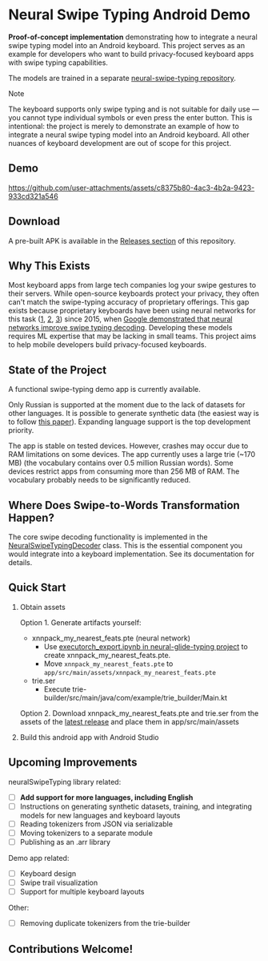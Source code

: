 # Neural Swipe Typing Android Demo

**Proof-of-concept implementation** demonstrating how to integrate a neural swipe typing model into an Android keyboard. This project serves as an example for developers who want to build privacy-focused keyboard apps with swipe typing capabilities.

The models are trained in a separate [neural-swipe-typing repository](https://github.com/proshian/neural-swipe-typing).

> [!Note]
> The keyboard supports only swipe typing and is not suitable for daily use — you cannot type individual symbols or even press the enter button. This is intentional: the project is merely to demonstrate an example of how to integrate a neural swipe typing model into an Android keyboard. All other nuances of keyboard development are out of scope for this project. 

## Demo
https://github.com/user-attachments/assets/c8375b80-4ac3-4b2a-9423-933cd321a546

## Download
A pre-built APK is available in the [Releases section](https://github.com/proshian/neural-swipe-keyboard-android/releases) of this repository.

## Why This Exists
Most keyboard apps from large tech companies log your swipe gestures to their servers. While open-source keyboards protect your privacy, they often can't match the swipe-typing accuracy of proprietary offerings. This gap exists because proprietary keyboards have been using neural networks for this task ([1](https://research.google/blog/the-machine-intelligence-behind-gboard/), [2](https://www.grammarly.com/blog/engineering/deep-learning-swipe-typing/), [3](https://yandex.ru/company/news/02-06-23)) since 2015,  when [Google demonstrated that neural networks improve swipe typing decoding](https://ieeexplore.ieee.org/document/7178336). Developing these models requires ML expertise that may be lacking in small teams. This project aims to help mobile developers build privacy-focused keyboards.

## State of the Project  
A functional swipe-typing demo app is currently available.

Only Russian is supported at the moment due to the lack of datasets for other languages. It is possible to generate synthetic data (the easiest way is to follow [this paper](https://www.tandfonline.com/doi/full/10.1080/07370024.2016.1215922)). Expanding language support is the top development priority.  

The app is stable on tested devices. However, crashes may occur due to RAM limitations on some devices. The app currently uses a large trie (~170 MB) (the vocabulary contains over 0.5 million Russian words). Some devices restrict apps from consuming more than 256 MB of RAM. The vocabulary probably needs to be significantly reduced.  

## Where Does Swipe-to-Words Transformation Happen?  
The core swipe decoding functionality is implemented in the [NeuralSwipeTypingDecoder](./neuralSwipeTyping/src/main/java/io/github/proshian/neuralswipetyping/swipeTypingDecoders/NeuralSwipeTypingDecoder.kt) class. This is the essential component you would integrate into a keyboard implementation. See its documentation for details.  

## Quick Start
1. Obtain assets
    
    Option 1. Generate artifacts yourself:
    * xnnpack_my_nearest_feats.pte (neural network)
        * Use [executorch_export.ipynb in neural-glide-typing project](https://github.com/proshian/neural-swipe-typing/blob/executorch-investigation/src/executorch_export.ipynb) to create xnnpack_my_nearest_feats.pte.
        * Move `xnnpack_my_nearest_feats.pte` to `app/src/main/assets/xnnpack_my_nearest_feats.pte`
    * trie.ser
        * Execute trie-builder/src/main/java/com/example/trie_builder/Main.kt

    Option 2. Download xnnpack_my_nearest_feats.pte and trie.ser from the assets of the [latest release](https://github.com/proshian/neural-swipe-keyboard-android/releases/) and place them in app/src/main/assets

2. Build this android app with Android Studio

## Upcoming Improvements  

neuralSwipeTyping library related:
- [ ] **Add support for more languages, including English**
- [ ] Instructions on generating synthetic datasets, training, and integrating models for new languages and keyboard layouts
- [ ] Reading tokenizers from JSON via serializable  
- [ ] Moving tokenizers to a separate module
- [ ] Publishing as an .arr library

Demo app related:
- [ ] Keyboard design
- [ ] Swipe trail visualization
- [ ] Support for multiple keyboard layouts

Other:
- [ ] Removing duplicate tokenizers from the trie-builder


## Contributions Welcome!
